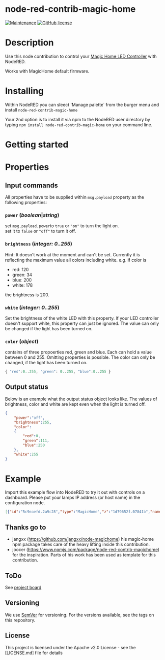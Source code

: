# node-red-contrib-magic-home
[![Maintenance](https://img.shields.io/badge/Maintained%3F-yes-green.svg)](https://github.com/tedstriker/node-red-contrib-magic-home/graphs/commit-activity)
[![GitHub license](https://img.shields.io/github/license/tedstriker/node-red-contrib-magic-home.svg)](https://github.com/tedstriker/node-red-contrib-magic-home/blob/master/LICENSE)

# Description
Use this node contribution to control your [Magic Home LED Controller](https://www.aliexpress.com/item/LED-Strip-light-WiFi-Bluetooth-RGB-RGBW-Controller-DC-5V-12V-24V-Android-IOS-APP-Amazon/32883892255.html) with NodeRED.

Works with MagicHome default firmware.

# Installing
Within NodeRED you can sleect 'Manage palette' from the burger menu and install ```node-red-contrib-magic-home```

Your 2nd option is to install it via npm to the NodeRED user directory by typing
```npm install node-red-contrib-magic-home``` on your command line.

# Getting started



# Properties
## Input commands
All properties have to be supplied within ```msg.payload``` property as the following properties:
### ```power``` (_boolean_|_string_)
set ```msg.payload.power```to ```true``` or ```"on"``` to turn the light on.<br>
set it to ```false``` or ```"off"``` to turn it off.

### ```brightness``` (_integer: 0..255_)
Hint: It doesn't work at the moment and can't be set. Currently it is reflecting the maximum value all colors including white.
e.g. if color is
- red: 120
- green: 34
- blue: 200
- white: 178

the brightness is 200.

### ```white``` (_integer: 0..255_)
Set the brightness of the white LED with this property. If your LED controller doesn't support white, this property can just be ignored.
The value can only be changed if the light has been turned on.

### ```color``` (_object_)
contains of three propoerties red, green and blue. Each can hold a value between 0 and 255.
Omitting properties is possible.
The color can only be changed, if the light has been turned on.

```JavaScript 
{ "red":0..255, "green": 0..255, "blue":0..255 }
```

## Output status
Below is an example what the output status object looks like.
The values of brightness, color and white are kept even when the light is turned off.

```JSON
{
    "power":"off",
    "brightness":255,
    "color":
    {
        "red":0,
        "green":111,
        "blue":250
    },
    "white":255
}
```

# Example
Import this example flow into NodeRED to try it out with controls on a dashboard.
Please put your lamps IP address (or host name) in the configuration node.


``` JSON
[{"id":"5c9eaefd.2a9c28","type":"MagicHome","z":"1d79652f.07841b","name":"test","server":"8c37aba5.f25cb8","x":510,"y":120,"wires":[["2bdeec9e.c1a1d4","18d8e2c7.08c1bd","a8ac24b7.be8228","bd844efc.ec43c","ef3ac2ca.e4a","f29c59a1.626798","18991924.c1f5f7"]]},{"id":"aeb56122.233f8","type":"ui_slider","z":"1d79652f.07841b","name":"","label":"red","group":"8b836425.a49b88","order":2,"width":0,"height":0,"passthru":false,"outs":"end","topic":"","min":0,"max":"255","step":1,"x":510,"y":360,"wires":[["3b81110a.56ac1e"]]},{"id":"18c8491b.da3f57","type":"ui_slider","z":"1d79652f.07841b","name":"","label":"green","group":"8b836425.a49b88","order":3,"width":0,"height":0,"passthru":false,"outs":"end","topic":"","min":0,"max":"255","step":1,"x":510,"y":420,"wires":[["bd36455c.a367f8"]]},{"id":"12a29235.80a2ce","type":"ui_slider","z":"1d79652f.07841b","name":"","label":"blue","group":"8b836425.a49b88","order":4,"width":0,"height":0,"passthru":false,"outs":"end","topic":"","min":0,"max":"255","step":1,"x":510,"y":480,"wires":[["aaddce9e.82a08"]]},{"id":"865d0746.19c5a","type":"ui_slider","z":"1d79652f.07841b","name":"","label":"white","group":"e1a73554.558bb8","order":2,"width":0,"height":0,"passthru":false,"outs":"end","topic":"","min":0,"max":"255","step":1,"x":510,"y":540,"wires":[["3a6a33f.50ddbcc"]]},{"id":"eae54b5c.e46cb8","type":"ui_colour_picker","z":"1d79652f.07841b","name":"","label":"color","group":"8b836425.a49b88","format":"rgb","outformat":"object","showSwatch":true,"showPicker":false,"showValue":true,"showHue":false,"showAlpha":false,"showLightness":true,"dynOutput":"false","order":1,"width":"4","height":"1","passthru":false,"topic":"","x":510,"y":300,"wires":[["46345e63.77267"]]},{"id":"8fa728f2.21747","type":"ui_switch","z":"1d79652f.07841b","name":"","label":"power","group":"e1a73554.558bb8","order":1,"width":0,"height":0,"passthru":false,"decouple":"true","topic":"","style":"","onvalue":"on","onvalueType":"str","onicon":"","oncolor":"","offvalue":"off","offvalueType":"str","officon":"","offcolor":"","x":510,"y":240,"wires":[["19a5d69a.6eef69"]]},{"id":"2d0e97d7.836578","type":"ui_slider","z":"1d79652f.07841b","name":"","label":"brightness","group":"e1a73554.558bb8","order":3,"width":0,"height":0,"passthru":false,"outs":"end","topic":"","min":0,"max":"255","step":1,"x":530,"y":600,"wires":[["d380eb0d.211608"]]},{"id":"46345e63.77267","type":"change","z":"1d79652f.07841b","name":"","rules":[{"t":"set","p":"payload.color.red","pt":"msg","to":"payload.r","tot":"msg"},{"t":"set","p":"payload.color.green","pt":"msg","to":"payload.g","tot":"msg"},{"t":"set","p":"payload.color.blue","pt":"msg","to":"payload.b","tot":"msg"},{"t":"delete","p":"payload.a","pt":"msg"},{"t":"delete","p":"payload.r","pt":"msg"},{"t":"delete","p":"payload.g","pt":"msg"},{"t":"delete","p":"payload.b","pt":"msg"}],"action":"","property":"","from":"","to":"","reg":false,"x":700,"y":300,"wires":[["5c9eaefd.2a9c28"]]},{"id":"2bdeec9e.c1a1d4","type":"change","z":"1d79652f.07841b","name":"","rules":[{"t":"move","p":"power","pt":"msg","to":"payload","tot":"msg"}],"action":"","property":"","from":"","to":"","reg":false,"x":330,"y":240,"wires":[["8fa728f2.21747"]]},{"id":"fdb10026.c9d5d","type":"ui_button","z":"1d79652f.07841b","name":"","group":"e1a73554.558bb8","order":4,"width":0,"height":0,"passthru":false,"label":"query status","color":"","bgcolor":"","icon":"","payload":"{\"query\":true}","payloadType":"json","topic":"","x":310,"y":120,"wires":[["5c9eaefd.2a9c28"]]},{"id":"19a5d69a.6eef69","type":"change","z":"1d79652f.07841b","name":"","rules":[{"t":"move","p":"payload","pt":"msg","to":"payload.power","tot":"msg"}],"action":"","property":"","from":"","to":"","reg":false,"x":710,"y":240,"wires":[["5c9eaefd.2a9c28"]]},{"id":"18d8e2c7.08c1bd","type":"change","z":"1d79652f.07841b","name":"","rules":[{"t":"move","p":"color.red","pt":"msg","to":"payload","tot":"msg"}],"action":"","property":"","from":"","to":"","reg":false,"x":330,"y":360,"wires":[["aeb56122.233f8"]]},{"id":"bd844efc.ec43c","type":"change","z":"1d79652f.07841b","name":"","rules":[{"t":"move","p":"color.blue","pt":"msg","to":"payload","tot":"msg"}],"action":"","property":"","from":"","to":"","reg":false,"x":340,"y":480,"wires":[["12a29235.80a2ce"]]},{"id":"a8ac24b7.be8228","type":"change","z":"1d79652f.07841b","name":"","rules":[{"t":"move","p":"color.green","pt":"msg","to":"payload","tot":"msg"}],"action":"","property":"","from":"","to":"","reg":false,"x":340,"y":420,"wires":[["18c8491b.da3f57"]]},{"id":"ef3ac2ca.e4a","type":"change","z":"1d79652f.07841b","name":"","rules":[{"t":"move","p":"white","pt":"msg","to":"payload","tot":"msg"}],"action":"","property":"","from":"","to":"","reg":false,"x":320,"y":540,"wires":[["865d0746.19c5a"]]},{"id":"3b81110a.56ac1e","type":"change","z":"1d79652f.07841b","name":"","rules":[{"t":"move","p":"payload","pt":"msg","to":"payload.color.red","tot":"msg"}],"action":"","property":"","from":"","to":"","reg":false,"x":710,"y":360,"wires":[["5c9eaefd.2a9c28"]]},{"id":"18991924.c1f5f7","type":"change","z":"1d79652f.07841b","name":"","rules":[{"t":"move","p":"color.red","pt":"msg","to":"payload.r","tot":"msg"},{"t":"move","p":"color.green","pt":"msg","to":"payload.g","tot":"msg"},{"t":"move","p":"color.blue","pt":"msg","to":"payload.b","tot":"msg"}],"action":"","property":"","from":"","to":"","reg":false,"x":320,"y":300,"wires":[["eae54b5c.e46cb8"]]},{"id":"f29c59a1.626798","type":"change","z":"1d79652f.07841b","name":"","rules":[{"t":"move","p":"brightness","pt":"msg","to":"payload","tot":"msg"}],"action":"","property":"","from":"","to":"","reg":false,"x":340,"y":600,"wires":[["2d0e97d7.836578"]]},{"id":"bd36455c.a367f8","type":"change","z":"1d79652f.07841b","name":"","rules":[{"t":"move","p":"payload","pt":"msg","to":"payload.color.green","tot":"msg"}],"action":"","property":"","from":"","to":"","reg":false,"x":710,"y":420,"wires":[["5c9eaefd.2a9c28"]]},{"id":"aaddce9e.82a08","type":"change","z":"1d79652f.07841b","name":"","rules":[{"t":"move","p":"payload","pt":"msg","to":"payload.color.blue","tot":"msg"}],"action":"","property":"","from":"","to":"","reg":false,"x":710,"y":480,"wires":[["5c9eaefd.2a9c28"]]},{"id":"3a6a33f.50ddbcc","type":"change","z":"1d79652f.07841b","name":"","rules":[{"t":"move","p":"payload","pt":"msg","to":"payload.white","tot":"msg"}],"action":"","property":"","from":"","to":"","reg":false,"x":710,"y":540,"wires":[["5c9eaefd.2a9c28"]]},{"id":"d380eb0d.211608","type":"change","z":"1d79652f.07841b","name":"","rules":[{"t":"move","p":"payload","pt":"msg","to":"payload.brightness","tot":"msg"}],"action":"","property":"","from":"","to":"","reg":false,"x":710,"y":600,"wires":[["5c9eaefd.2a9c28"]]},{"id":"8c37aba5.f25cb8","type":"MagicHome-config","z":"","name":"Room or lamp name","host":"127.0.0.1","interval":10},{"id":"8b836425.a49b88","type":"ui_group","z":"","name":"Color","tab":"a2d6e827.7acec","order":1,"disp":true,"width":"6","collapse":false},{"id":"e1a73554.558bb8","type":"ui_group","z":"","name":"General","tab":"a2d6e827.7acec","order":2,"disp":true,"width":"6","collapse":false},{"id":"a2d6e827.7acec","type":"ui_tab","z":"","name":"MagicHome","icon":"dashboard","order":1}]
```


## Thanks go to
- jangxx (https://github.com/jangxx/node-magichome) his magic-home npm package takes care of the heavy lifting inside this contribution.
- joocer (https://www.npmjs.com/package/node-red-contrib-magichome) for the inspiration. Parts of his work has been used as template for this contribution.

## ToDo
See [project board](https://github.com/tedstriker/node-red-contrib-magic-home/projects/1)

## Versioning
We use [SemVer](http://semver.org/) for versioning. For the versions available, see the tags on this repository.

## License
This project is licensed under the Apache v2.0 License - see the [LICENSE.md] file for details